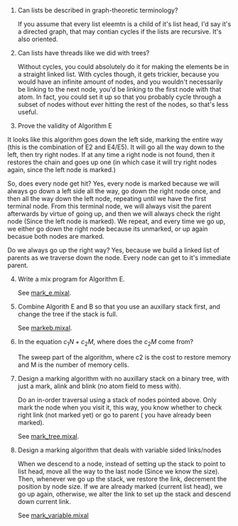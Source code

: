 1) Can lists be described in graph-theoretic terminology?

    If you assume that every list eleemtn is a child of it's list head, I'd say it's a directed graph, that may contian cycles if the lists are recursive. It's also oriented.

2) Can lists have threads like we did with trees?

    Without cycles, you could absolutely do it for making the elements be in a straight linked list. With cycles though, it gets trickier, because you would have an infinite amount of nodes, and you wouldn't necessarily be linking to the next node, you'd be linking to the first node with that atom. In fact, you could set it up so that you probably cycle through a subset of nodes without ever hitting the rest of the nodes, so that's less useful.

3) Prove the validity of Algorithm E

It looks like this algorithm goes down the left side, marking the entire way (this is the combination of E2 and E4/E5). It will go all the way down to the left, then try right nodes. If at any time a right node is not found, then it restores the chain and goes up one (in which case it will try right nodes again, since the left node is marked.)

So, does every node get hit? Yes, every node is marked because we will always go down a left side all the way, go down the right node once, and then all the way down the left node, repeating until we have the first terminal node. From this terminal node, we will always visit the parent afterwards by virtue of going up, and then we will always check the right node (Since the left node is marked). We repeat, and every time we go up, we either go down the right node because its unmarked, or up again becasue both nodes are marked.

Do we always go up the right way? Yes, because we build a linked list of parents as we traverse down the node. Every node can get to it's immediate parent.

4)  Write a mix program for Algorithm E.

    See [mark_e.mixal](mark_e.mixal).

5)  Combine Algorith E and B so that you use an auxillary stack first, and change the tree if the stack is full.


    See [markeb.mixal](mark_eb.mixal).

6)  In the equation $c_1N+c_2M$, where does the $c_2M$ come from?

    The sweep part of the algorithm, where c2 is the cost to restore memory and M is the number of memory cells.

7)  Design a marking algorithm with no auxillary stack on a binary tree, with just a mark, alink and blink (no atom field to mess with).

    Do an in-order traversal using a stack of nodes pointed above. Only mark the node when you visit it, this way, you know whether to check right link (not marked yet) or go to parent ( you have already been marked).

    See [mark_tree.mixal](mark_tree.mixal).

8)  Design a marking algorithm that deals with variable sided links/nodes

    When we descend to a node, instead of setting up the stack to point to list head, move all the way to the last node (Since we know the size). Then, whenever we go up the stack, we restore the link, decrement the position by node size. If we are already marked (current list head), we go up again, otherwise, we alter the link to set up the stack and descend down current link.

    See [mark_variable.mixal](mark_variable.mixal)